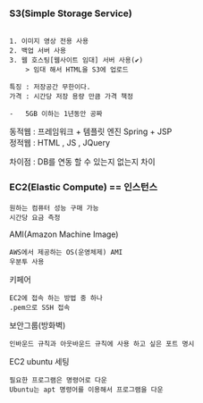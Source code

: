 ### S3(Simple Storage Service)
```

1. 이미지 영상 전용 사용
2. 백업 서버 사용
3. 웹 호스팅[웹사이트 임대] 서버 사용(✔)
    > 임대 해서 HTML을 S3에 업로드

특징 : 저장공간 무한이다.
가격 : 시간당 저장 용량 만큼 가격 책정

-   5GB 이하는 1년동안 공짜

```

동적웹 : 프레임워크 + 템플릿 엔진 
        Spring +  JSP   
정적웹 :  HTML , JS , JQuery

차이점 : DB를 연동 할 수 있는지 없는지 차이

### EC2(Elastic Compute) == 인스턴스 

```
원하는 컴퓨터 성능 구매 가능
시간당 요금 측정
```

AMI(Amazon Machine Image)
```
AWS에서 제공하는 OS(운영체제) AMI
우분투 사용

```

키페어
```
EC2에 접속 하는 방법 중 하나
.pem으로 SSH 접속
```

보안그룹(방화벽)
```
인바운드 규칙과 아웃바운드 규칙에 사용 하고 싶은 포트 명시
```

EC2 ubuntu 세팅
```
필요한 프로그램은 명령어로 다운
Ubuntu는 apt 명령어를 이용해서 프로그램을 다운
```

